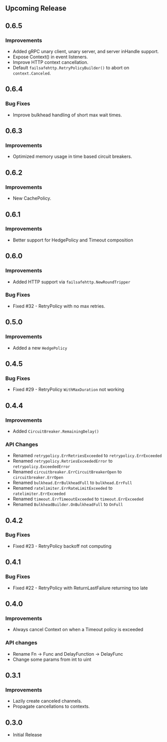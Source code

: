 ## Upcoming Release

## 0.6.5

### Improvements

- Added gRPC unary client, unary server, and server inHandle support.
- Expose Context() in event listeners.
- Improve HTTP context cancellation.
- Default `failsafehttp.RetryPolicyBuilder()` to abort on `context.Canceled`.

## 0.6.4

### Bug Fixes

- Improve bulkhead handling of short max wait times.

## 0.6.3

### Improvements

- Optimized memory usage in time based circuit breakers.

## 0.6.2

### Improvements

- New CachePolicy.

## 0.6.1

### Improvements

- Better support for HedgePolicy and Timeout composition

## 0.6.0

### Improvements

- Added HTTP support via `failsafehttp.NewRoundTripper`

### Bug Fixes

- Fixed #32 - RetryPolicy with no max retries.

## 0.5.0

### Improvements

- Added a new `HedgePolicy`

## 0.4.5

### Bug Fixes

- Fixed #29 - RetryPolicy `WithMaxDuration` not working

## 0.4.4

### Improvements

- Added `CircuitBreaker.RemainingDelay()`

### API Changes

- Renamed `retrypolicy.ErrRetriesExceeded` to `retrypolicy.ErrExceeded`
- Renamed `retrypolicy.RetriesExceededError` to `retrypolicy.ExceededError`
- Renamed `circuitbreaker.ErrCircuitBreakerOpen` to `circuitbreaker.ErrOpen`
- Renamed `bulkhead.ErrBulkheadFull` to `bulkhead.ErrFull`
- Renamed `ratelimiter.ErrRateLimitExceeded` to `ratelimiter.ErrExceeded`
- Renamed `timeout.ErrTimeoutExceeded` to `timeout.ErrExceeded`
- Renamed `BulkheadBuilder.OnBulkheadFull` to `OnFull`

## 0.4.2

### Bug Fixes

- Fixed #23 - RetryPolicy backoff not computing

## 0.4.1

### Bug Fixes

- Fixed #22 - RetryPolicy with ReturnLastFailure returning too late

## 0.4.0

### Improvements

- Always cancel Context on when a Timeout policy is exceeded

### API changes

- Rename Fn -> Func and DelayFunction -> DelayFunc
- Change some params from int to uint

## 0.3.1

### Improvements

- Lazily create canceled channels.
- Propagate cancellations to contexts.

## 0.3.0

- Initial Release
